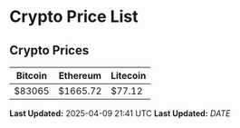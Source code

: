 # Crypto Price List

## Crypto Prices
| Bitcoin | Ethereum | Litecoin |
| ------- | -------- | -------- |
| $83065 | $1665.72 | $77.12 |
**Last Updated:** 2025-04-09 21:41 UTC
**Last Updated:** $DATE$
